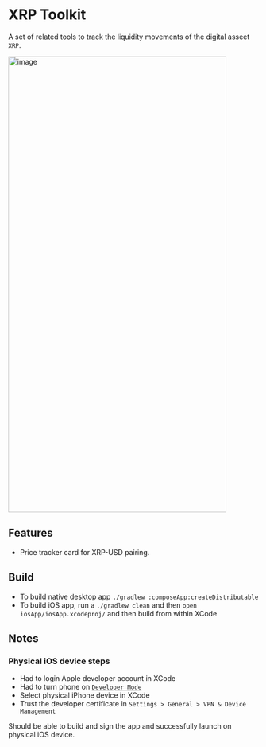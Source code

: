 # XRP Toolkit
A set of related tools to track the liquidity movements of the digital asseet `XRP`.

<img width="439" height="916" alt="image" src="https://github.com/user-attachments/assets/69eff45e-df4a-4d63-875e-4a525f553f9b" />

## Features
- Price tracker card for XRP-USD pairing.

## Build
- To build native desktop app `./gradlew :composeApp:createDistributable`
- To build iOS app, run a `./gradlew clean` and then `open iosApp/iosApp.xcodeproj/` and then build from within XCode

## Notes
### Physical iOS device steps
- Had to login Apple developer account in XCode
- Had to turn phone on [`Developer Mode`](https://developer.apple.com/documentation/xcode/enabling-developer-mode-on-a-device)
- Select physical iPhone device in XCode
- Trust the developer certificate in `Settings > General > VPN & Device Management`

Should be able to build and sign the app and successfully launch on physical iOS device.

